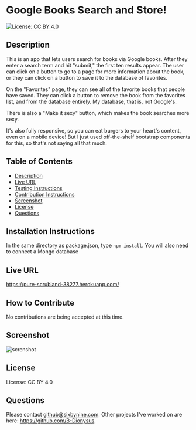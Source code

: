 # Google Books Search and Store!
[![License: CC BY 4.0](https://img.shields.io/badge/License-CC%20BY%204.0-lightgrey.svg)](https://creativecommons.org/licenses/by/4.0/)
## Description
This is an app that lets users search for books via Google books. After they enter a search term and hit "submit," the first ten results appear. The user can click on a button to go to a page for more information about the book, or they can click on a button to save it to the database of favorites.

On the "Favorites" page, they can see all of the favorite books that people have saved. They can click a button to remove the book from the favorites list, and from the database entirely. My database, that is, not Google's.

There is also a "Make it sexy" button, which makes the book searches more sexy.

It's also fully responsive, so you can eat burgers to your heart's content, even on a mobile device! But I just used off-the-shelf bootstrap components for this, so that's not saying all that much.

## Table of Contents
* [Description](#description)
* [Live URL](#Live%20URL)
* [Testing Instructions](#Testing%20Instructions)
* [Contribution Instructions](#How%20to%20Contribute)
* [Screenshot](#Screenshot)
* [License](#License)
* [Questions](#Questions)
## Installation Instructions
In the same directory as package.json, type ```npm install```. You will also need to connect a Mongo database
## Live URL
https://pure-scrubland-38277.herokuapp.com/
## How to Contribute
No contributions are being accepted at this time.
## Screenshot
![screnshot](https://imgur.com/a/xHChsrB)
## License
License: CC BY 4.0
## Questions
Please contact github@sixbynine.com.
Other projects I've worked on are here: https://github.com/B-Dionysus.

